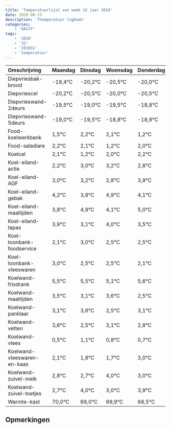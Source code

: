 ```yaml
---
title: 'Temperatuurlijst van week 32 jaar 2010'
date: 2010-08-15
description: 'Themperatuur logboek'
categories:
    - 'HACCP'
tags:
    - '2010'
    - '32'
    - '201032'
    - 'temperatuur'
---
```

|Omschrijving|Maandag|Dinsdag|Woensdag|Donderdag|Vrijdag|Zaterdag|Zondag|
|:---|:---|:---|:---|:---|:---|:---|:---|
|Diepvriesbak-brood|-19,4°C|-20,2°C|-20,5°C|-20,0°C|-20,5°C|-19,8°C|-19,9°C|
|Diepvriescel|-20,2°C|-20,5°C|-20,0°C|-20,5°C|-19,8°C|-19,9°C|-20,8°C|
|Diepvrieswand-2deurs|-19,5°C|-19,0°C|-19,5°C|-18,8°C|-18,9°C|-19,8°C|-19,0°C|
|Diepvrieswand-5deurs|-19,0°C|-19,5°C|-18,8°C|-18,9°C|-19,8°C|-19,0°C|-18,8°C|
|Food-koelwerkbank|1,5°C|2,2°C|2,1°C|1,2°C|2,0°C|2,2°C|1,8°C|
|Food-saladiare|2,2°C|2,1°C|1,2°C|2,0°C|2,2°C|1,8°C|2,9°C|
|Koelcel|2,1°C|1,2°C|2,0°C|2,2°C|1,8°C|2,9°C|2,1°C|
|Koel-eiland-actie|2,2°C|3,0°C|3,2°C|2,8°C|3,9°C|3,1°C|4,0°C|
|Koel-eiland-AGF|3,0°C|3,2°C|2,8°C|3,9°C|3,1°C|4,0°C|3,5°C|
|Koel-eiland-gebak|4,2°C|3,8°C|4,9°C|4,1°C|5,0°C|4,5°C|4,5°C|
|Koel-eiland-maaltijden|3,8°C|4,9°C|4,1°C|5,0°C|4,5°C|4,5°C|4,1°C|
|Koel-eiland-tapas|3,9°C|3,1°C|4,0°C|3,5°C|3,5°C|3,1°C|3,6°C|
|Koel-toonbank-foodservice|2,1°C|3,0°C|2,5°C|2,5°C|2,1°C|2,6°C|1,5°C|
|Koel-toonbank-vleeswaren|3,0°C|2,5°C|2,5°C|2,1°C|2,6°C|1,5°C|2,1°C|
|Koelwand-frisdrank|5,5°C|5,5°C|5,1°C|5,6°C|4,5°C|5,1°C|4,8°C|
|Koelwand-maaltijden|3,5°C|3,1°C|3,6°C|2,5°C|3,1°C|2,8°C|2,7°C|
|Koelwand-panklaar|3,1°C|3,6°C|2,5°C|3,1°C|2,8°C|2,7°C|4,0°C|
|Koelwand-vetten|3,6°C|2,5°C|3,1°C|2,8°C|2,7°C|4,0°C|3,0°C|
|Koelwand-vlees|0,5°C|1,1°C|0,8°C|0,7°C|2,0°C|1,0°C|1,9°C|
|Koelwand-vleeswaren-en-kaas|2,1°C|1,8°C|1,7°C|3,0°C|2,0°C|2,9°C|1,5°C|
|Koelwand-zuivel-melk|2,8°C|2,7°C|4,0°C|3,0°C|3,9°C|2,5°C|2,9°C|
|Koelwand-zuivel-toetjes|2,7°C|4,0°C|3,0°C|3,9°C|2,5°C|2,9°C|3,1°C|
|Warmte-kast|70,0°C|69,0°C|69,9°C|68,5°C|68,9°C|69,1°C|69,1°C|

## Opmerkingen


